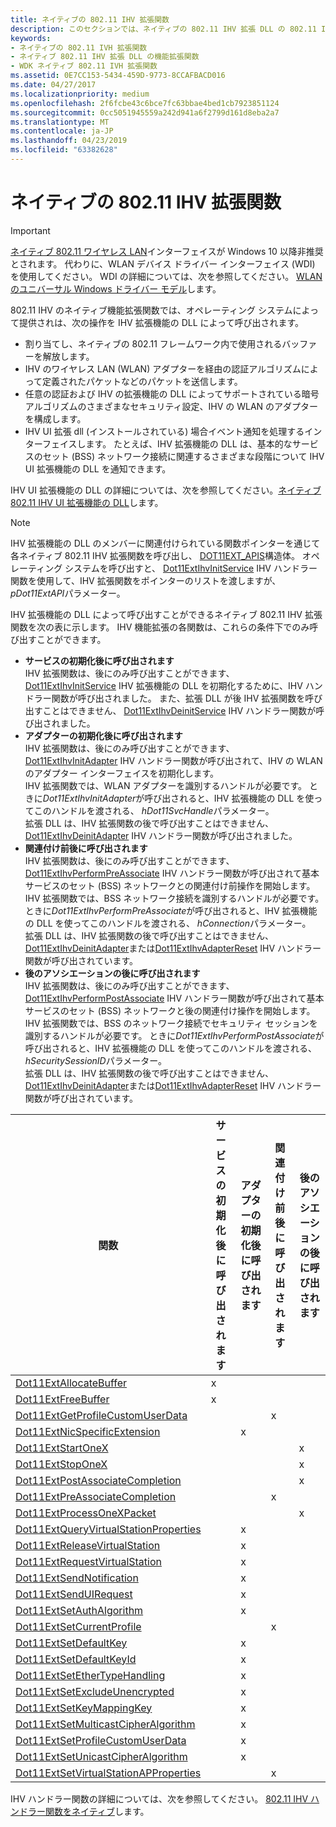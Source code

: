 ```yaml
---
title: ネイティブの 802.11 IHV 拡張関数
description: このセクションでは、ネイティブの 802.11 IHV 拡張 DLL の 802.11 IHV のネイティブ機能拡張機能がについて説明します
keywords:
- ネイティブの 802.11 IVH 拡張関数
- ネイティブ 802.11 IHV 拡張 DLL の機能拡張関数
- WDK ネイティブ 802.11 IVH 拡張関数
ms.assetid: 0E7CC153-5434-459D-9773-8CCAFBACD016
ms.date: 04/27/2017
ms.localizationpriority: medium
ms.openlocfilehash: 2f6fcbe43c6bce7fc63bbae4bed1cb7923851124
ms.sourcegitcommit: 0cc5051945559a242d941a6f2799d161d8eba2a7
ms.translationtype: MT
ms.contentlocale: ja-JP
ms.lasthandoff: 04/23/2019
ms.locfileid: "63382628"
---
```

# <a name="native-80211-ihv-extensibility-functions"></a>ネイティブの 802.11 IHV 拡張関数

> [!IMPORTANT]
> [ネイティブ 802.11 ワイヤレス LAN](native-802-11-wireless-lan4.md)インターフェイスが Windows 10 以降非推奨とされます。 代わりに、WLAN デバイス ドライバー インターフェイス (WDI) を使用してください。 WDI の詳細については、次を参照してください。 [WLAN のユニバーサル Windows ドライバー モデル](https://docs.microsoft.com/windows-hardware/drivers/network/wdi-miniport-driver-design-guide)します。

802.11 IHV のネイティブ機能拡張関数では、オペレーティング システムによって提供されは、次の操作を IHV 拡張機能の DLL によって呼び出されます。

- 割り当てし、ネイティブの 802.11 フレームワーク内で使用されるバッファーを解放します。
- IHV のワイヤレス LAN (WLAN) アダプターを経由の認証アルゴリズムによって定義されたパケットなどのパケットを送信します。
- 任意の認証および IHV の拡張機能の DLL によってサポートされている暗号アルゴリズムのさまざまなセキュリティ設定、IHV の WLAN のアダプターを構成します。
- IHV UI 拡張 dll (インストールされている) 場合イベント通知を処理するインターフェイスします。 たとえば、IHV 拡張機能の DLL は、基本的なサービスのセット (BSS) ネットワーク接続に関連するさまざまな段階について IHV UI 拡張機能の DLL を通知できます。 

IHV UI 拡張機能の DLL の詳細については、次を参照してください。[ネイティブ 802.11 IHV UI 拡張機能の DLL](native-802-11-ihv-ui-extensions-dll2.md)します。

> [!NOTE]
> IHV 拡張機能の DLL のメンバーに関連付けられている関数ポインターを通じて各ネイティブ 802.11 IHV 拡張関数を呼び出し、 [DOT11EXT_APIS](https://msdn.microsoft.com/library/windows/hardware/ff547617)構造体。 オペレーティング システムを呼び出すと、 [Dot11ExtIhvInitService](https://msdn.microsoft.com/library/windows/hardware/ff547470) IHV ハンドラー関数を使用して、IHV 拡張関数をポインターのリストを渡しますが、 *pDot11ExtAPI*パラメーター。
 
IHV 拡張機能の DLL によって呼び出すことができるネイティブ 802.11 IHV 拡張関数を次の表に示します。 IHV 機能拡張の各関数は、これらの条件下でのみ呼び出すことができます。


- **サービスの初期化後に呼び出されます**  
IHV 拡張関数は、後にのみ呼び出すことができます、 [Dot11ExtIhvInitService](https://msdn.microsoft.com/library/windows/hardware/ff547470) IHV 拡張機能の DLL を初期化するために、IHV ハンドラー関数が呼び出されました。 また、拡張 DLL が後 IHV 拡張関数を呼び出すことはできません、 [Dot11ExtIhvDeinitService](https://msdn.microsoft.com/library/windows/hardware/ff547457) IHV ハンドラー関数が呼び出されました。
- **アダプターの初期化後に呼び出されます**  
IHV 拡張関数は、後にのみ呼び出すことができます、 [Dot11ExtIhvInitAdapter](https://msdn.microsoft.com/library/windows/hardware/ff547469) IHV ハンドラー関数が呼び出されて、IHV の WLAN のアダプター インターフェイスを初期化します。  
IHV 拡張関数では、WLAN アダプターを識別するハンドルが必要です。 ときに*Dot11ExtIhvInitAdapter*が呼び出されると、IHV 拡張機能の DLL を使ってこのハンドルを渡される、 *hDot11SvcHandle*パラメーター。  
拡張 DLL は、IHV 拡張関数の後で呼び出すことはできません、 [Dot11ExtIhvDeinitAdapter](https://msdn.microsoft.com/library/windows/hardware/ff547452) IHV ハンドラー関数が呼び出されました。
- **関連付け前後に呼び出されます**  
IHV 拡張関数は、後にのみ呼び出すことができます、 [Dot11ExtIhvPerformPreAssociate](https://msdn.microsoft.com/library/windows/hardware/ff547499) IHV ハンドラー関数が呼び出されて基本サービスのセット (BSS) ネットワークとの関連付け前操作を開始します。  
IHV 拡張関数では、BSS ネットワーク接続を識別するハンドルが必要です。 ときに*Dot11ExtIhvPerformPreAssociate*が呼び出されると、IHV 拡張機能の DLL を使ってこのハンドルを渡される、 *hConnection*パラメーター。  
拡張 DLL は、IHV 拡張関数の後で呼び出すことはできません、 [Dot11ExtIhvDeinitAdapter](https://msdn.microsoft.com/library/windows/hardware/ff547452)または[Dot11ExtIhvAdapterReset](https://msdn.microsoft.com/library/windows/hardware/ff547434) IHV ハンドラー関数が呼び出されています。
- **後のアソシエーションの後に呼び出されます**  
IHV 拡張関数は、後にのみ呼び出すことができます、 [Dot11ExtIhvPerformPostAssociate](https://msdn.microsoft.com/library/windows/hardware/ff547492) IHV ハンドラー関数が呼び出されて基本サービスのセット (BSS) ネットワークと後の関連付け操作を開始します。  
IHV 拡張関数では、BSS のネットワーク接続でセキュリティ セッションを識別するハンドルが必要です。 ときに*Dot11ExtIhvPerformPostAssociate*が呼び出されると、IHV 拡張機能の DLL を使ってこのハンドルを渡される、 *hSecuritySessionID*パラメーター。  
拡張 DLL は、IHV 拡張関数の後で呼び出すことはできません、 [Dot11ExtIhvDeinitAdapter](https://msdn.microsoft.com/library/windows/hardware/ff547452)または[Dot11ExtIhvAdapterReset](https://msdn.microsoft.com/library/windows/hardware/ff547434) IHV ハンドラー関数が呼び出されています。

| 関数 | サービスの初期化後に呼び出されます | アダプターの初期化後に呼び出されます | 関連付け前後に呼び出されます | 後のアソシエーションの後に呼び出されます |
| --- | --- | --- | --- | --- |
| [Dot11ExtAllocateBuffer](https://msdn.microsoft.com/library/windows/hardware/ff547419) | x |   |   |   |
| [Dot11ExtFreeBuffer](https://msdn.microsoft.com/library/windows/hardware/ff547422) | x |   |   |   |
| [Dot11ExtGetProfileCustomUserData](https://msdn.microsoft.com/library/windows/hardware/ff547430) |   |   | x |   | 
| [Dot11ExtNicSpecificExtension](https://msdn.microsoft.com/library/windows/hardware/ff547526) |   | x |   |   |
| [Dot11ExtStartOneX](https://msdn.microsoft.com/library/windows/hardware/ff547610) |   |   |   | x |
| [Dot11ExtStopOneX](https://msdn.microsoft.com/library/windows/hardware/ff547614) |   |   |   | x |
| [Dot11ExtPostAssociateCompletion](https://msdn.microsoft.com/library/windows/hardware/ff547530) |   |   |   | x |
| [Dot11ExtPreAssociateCompletion](https://msdn.microsoft.com/library/windows/hardware/ff547538) |   |   | x |   |
| [Dot11ExtProcessOneXPacket](https://msdn.microsoft.com/library/windows/hardware/ff547541) |   |   |   | x |
| [Dot11ExtQueryVirtualStationProperties](https://msdn.microsoft.com/library/windows/hardware/ff547544) |   | x |   |   |
| [Dot11ExtReleaseVirtualStation](https://msdn.microsoft.com/library/windows/hardware/ff547549) |   | x |   |   |
| [Dot11ExtRequestVirtualStation](https://msdn.microsoft.com/library/windows/hardware/ff547556) |   | x |   |   |
| [Dot11ExtSendNotification](https://msdn.microsoft.com/library/windows/hardware/ff547560) |   | x |   |   |
| [Dot11ExtSendUIRequest](https://msdn.microsoft.com/library/windows/hardware/ff547567) |   | x |   |   |
| [Dot11ExtSetAuthAlgorithm](https://msdn.microsoft.com/library/windows/hardware/ff547571) |   | x |   |   |
| [Dot11ExtSetCurrentProfile](https://msdn.microsoft.com/library/windows/hardware/ff547574) |   |   | x |   |
| [Dot11ExtSetDefaultKey](https://msdn.microsoft.com/library/windows/hardware/ff547578) |   | x |   |   |
| [Dot11ExtSetDefaultKeyId](https://msdn.microsoft.com/library/windows/hardware/ff547584)|   | x |   |   |
| [Dot11ExtSetEtherTypeHandling](https://msdn.microsoft.com/library/windows/hardware/ff547587) |   | x |   |   |
| [Dot11ExtSetExcludeUnencrypted](https://msdn.microsoft.com/library/windows/hardware/ff547589) |   | x |   |   |
| [Dot11ExtSetKeyMappingKey](https://msdn.microsoft.com/library/windows/hardware/ff547597) |   | x |   |   |
| [Dot11ExtSetMulticastCipherAlgorithm](https://msdn.microsoft.com/library/windows/hardware/ff547599) |   | x |   |   |
| [Dot11ExtSetProfileCustomUserData](https://msdn.microsoft.com/library/windows/hardware/ff547603) |   | x |   |   |
| [Dot11ExtSetUnicastCipherAlgorithm](https://msdn.microsoft.com/library/windows/hardware/ff547606) |   | x |   |   |
| [Dot11ExtSetVirtualStationAPProperties](https://msdn.microsoft.com/library/windows/hardware/ff547609) |   |   | x |   | 

IHV ハンドラー関数の詳細については、次を参照してください。 [802.11 IHV ハンドラー関数をネイティブ](native-802-11-ihv-handler-functions.md)します。


